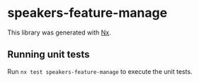 # speakers-feature-manage

This library was generated with [Nx](https://nx.dev).


## Running unit tests

Run `nx test speakers-feature-manage` to execute the unit tests.

